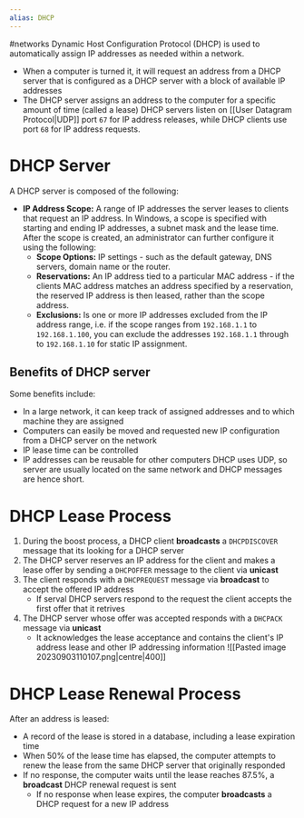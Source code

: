 ```yaml
---
alias: DHCP
---
```

#networks
Dynamic Host Configuration Protocol (DHCP) is used to automatically assign IP addresses as needed within a network. 
- When a computer is turned it, it will request an address from a DHCP server that is configured as a DHCP server with a block of available IP addresses
- The DHCP server assigns an address to the computer for a specific amount of time (called a lease)
DHCP servers listen on [[User Datagram Protocol|UDP]] port `67` for IP address releases, while DHCP clients use port `68` for IP address requests.
# DHCP Server
A DHCP server is composed of the following:
- **IP Address Scope:** A range of IP addresses the server leases to clients that request an IP address. In Windows, a scope is specified with starting and ending IP addresses, a subnet mask and the lease time. After the scope is created, an administrator can further configure it using the following:
	- **Scope Options:** IP settings - such as the default gateway, DNS servers, domain name or the router.
	- **Reservations:** An IP address tied to a particular MAC address - if the clients MAC address matches an address specified by a reservation, the reserved IP address is then leased, rather than the scope address.
	- **Exclusions:** Is one or more IP addresses excluded from the IP address range, i.e. if the scope ranges from `192.168.1.1` to `192.168.1.100`, you can exclude the addresses `192.168.1.1` through to `192.168.1.10` for static IP assignment.
## Benefits of DHCP server
Some benefits include:
- In a large network, it can keep track of assigned addresses and to which machine they are assigned
- Computers can easily be moved and requested new IP configuration from a DHCP server on the network
- IP lease time can be controlled
- IP addresses can be reusable for other computers
DHCP uses UDP, so server are usually located on the same network and DHCP messages are hence short.
# DHCP Lease Process
1. During the boost process, a DHCP client **broadcasts** a `DHCPDISCOVER` message that its looking for a DHCP server
2. The DHCP server reserves an IP address for the client and makes a lease offer by sending a `DHCPOFFER` message to the client via **unicast**
3. The client responds with a `DHCPREQUEST` message via **broadcast** to accept the offered IP address
	- If serval DHCP servers respond to the request the client accepts the first offer that it retrives
4. The DHCP server whose offer was accepted responds with a `DHCPACK` message via **unicast**
	- It acknowledges the lease acceptance and contains the client's IP address lease and other IP addressing information 
![[Pasted image 20230903110107.png|centre|400]]
# DHCP Lease Renewal Process
After an address is leased:
- A record of the lease is stored in a database, including a lease expiration time
- When 50% of the lease time has elapsed, the computer attempts to renew the lease from the same DHCP server that originally responded
- If no response, the computer waits until the lease reaches 87.5%, a **broadcast** DHCP renewal request is sent
	- If no response when lease expires, the computer **broadcasts** a DHCP request for a new IP address
